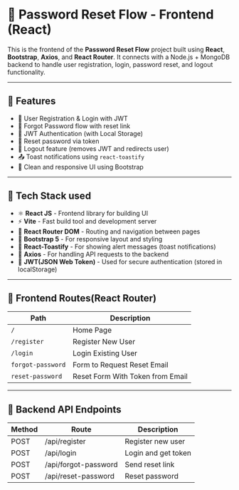 # 🔐 Password Reset Flow - Frontend (React)

This is the frontend of the **Password Reset Flow** project built using **React**, **Bootstrap**, **Axios**, and **React Router**. It connects with a Node.js + MongoDB backend to handle user registration, login, password reset, and logout functionality.

---

## 🚀 Features

- 🔐 User Registration & Login with JWT
- 🧠 Forgot Password flow with reset link
- 🔑 JWT Authentication (with Local Storage)
- 📝 Reset password via token
- 🚪 Logout feature (removes JWT and redirects user)
- 📤 Toast notifications using `react-toastify`
- 🎨 Clean and responsive UI using Bootstrap

---

## 🧪 Tech Stack used

- ⚛ **React JS** - Frontend library for building UI
- ⚡ **Vite** - Fast build tool and development server
- 🧭 **React Router DOM** - Routing and navigation between pages
- 💅 **Bootstrap 5** - For responsive layout and styling
- 🔔 **React-Toastify** - For showing alert messages (toast notifications)
- 📡 **Axios** - For handling API requests to the backend
- 🧠 **JWT(JSON Web Token)** - Used for secure authentication (stored in localStorage)

---

## 🧭 Frontend Routes(React Router)

| Path              | Description                      |
| ----------------- | -------------------------------- |
| `/`               | Home Page                        |
| `/register`       | Register New User                |
| `/login`          | Login Existing User              |
| `forgot-password` | Form to Request Reset Email      |
| `reset-password`  | Reset Form With Token from Email |

---

## 🔗 Backend API Endpoints

| Method | Route                | Description         |
| ------ | -------------------- | ------------------- |
| POST   | /api/register        | Register new user   |
| POST   | /api/login           | Login and get token |
| POST   | /api/forgot-password | Send reset link     |
| POST   | /api/reset-password  | Reset password      |
